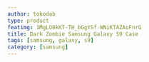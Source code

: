 ```yaml
---
author: tokodab
type: product
featimg: 1MgLO8kKT-TH_bGgYSf-WNiKTAZAoFnrG
title: Dark Zombie Samsung Galaxy S9 Case
tags: [samsung, galaxy, s9]
category: [samsung]
---
```


